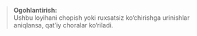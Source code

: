 > **Ogohlantirish:**  
> Ushbu loyihani chopish yoki ruxsatsiz ko‘chirishga urinishlar aniqlansa, qat’iy choralar ko‘riladi.